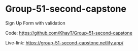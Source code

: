 # Group-51-second-capstone
Sign Up Form with validation

Code: https://github.com/KhayT/Group-51-second-capstone


Live-link: https://group-51-second-capstone.netlify.app/

